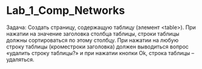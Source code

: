 # Lab_1_Comp_Networks

Задача: Создать страницу, содержащую таблицу (элемент &lt;table&gt;). При нажатии на значение заголовка столбца таблицы, строки таблицы должны сортироваться по этому столбцу. При нажатии на любую строку таблицы (кроместроки заголовка) должен выводиться вопрос «удалить строку таблицы?» и при нажатии кнопки Ok, строка таблицы – удаляться.